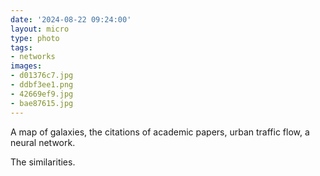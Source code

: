 ```yaml
---
date: '2024-08-22 09:24:00'
layout: micro
type: photo
tags:
- networks
images:
- d01376c7.jpg
- ddbf3ee1.png
- 42669ef9.jpg
- bae87615.jpg
---
```


A map of galaxies, the citations of academic papers, urban traffic flow, a neural network.

The similarities.
